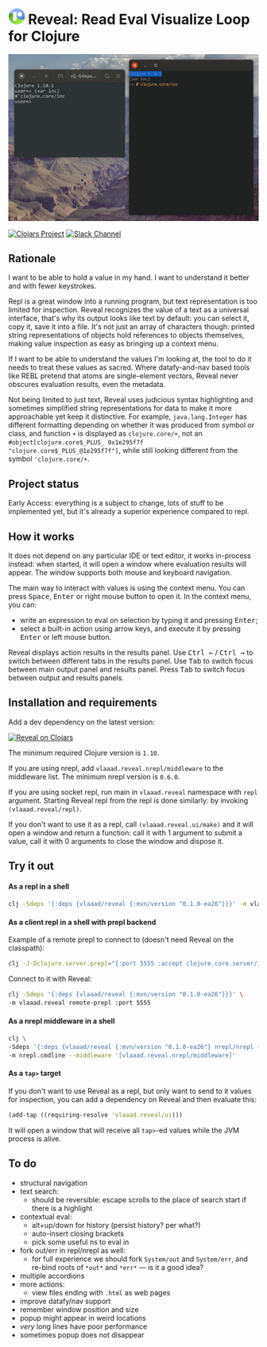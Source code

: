 # ![logo](src/vlaaad/reveal/logo-32.png) Reveal: Read Eval Visualize Loop for Clojure

![demo](doc/demo.gif)

[![Clojars Project](https://img.shields.io/clojars/v/vlaaad/reveal.svg?logo=clojure&logoColor=white)](https://clojars.org/vlaaad/reveal)
[![Slack Channel](https://img.shields.io/badge/slack-reveal@clojurians-blue.svg?logo=slack)](https://clojurians.slack.com/messages/reveal/)

## Rationale

I want to be able to hold a value in my hand. I want to understand it better and with fewer 
keystrokes.

Repl is a great window into a running program, but text representation is too limited for 
inspection. Reveal recognizes the value of a text as a universal interface, that's why its 
output looks like text by default: you can select it, copy it, save it into a file. It's 
not just an array of characters though: printed string representations of objects hold 
references to objects themselves, making value inspection as easy as bringing up a context 
menu.

If I want to be able to understand the values I'm looking at, the tool to do it needs to
treat these values as sacred. Where datafy-and-nav based tools like REBL pretend that 
atoms are single-element vectors, Reveal never obscures evaluation results, even the 
metadata.

Not being limited to just text, Reveal uses judicious syntax highlighting and sometimes 
simplified string representations for data to make it more approachable yet keep it 
distinctive. For example, `java.lang.Integer` has different formatting depending on 
whether it was produced from symbol or class, and function `+` is displayed as 
`clojure.core/+`, not an `#object[clojure.core$_PLUS_ 0x1e295f7f "clojure.core$_PLUS_@1e295f7f"]`, 
while still looking different from the symbol `'clojure.core/+`.


## Project status

Early Access: everything is a subject to change, lots of stuff to be implemented yet, but 
it's already a superior experience compared to repl.

## How it works

It does not depend on any particular IDE or text editor, it works in-process instead: when 
started, it will open a window where evaluation results will appear. The window supports 
both mouse and keyboard navigation. 

The main way to interact with values is using the context menu. You can press 
<kbd>Space</kbd>, <kbd>Enter</kbd> or right mouse button to open it. In the 
context menu, you can:
- write an expression to eval on selection by typing it and pressing <kbd>Enter</kbd>;
- select a built-in action using arrow keys, and execute it by pressing <kbd>Enter</kbd>
  or left mouse button.

Reveal displays action results in the results panel. Use <kbd>Ctrl ←</kbd> / <kbd>Ctrl →</kbd>
to switch between different tabs in the results panel. Use <kbd>Tab</kbd> to switch focus
between main output panel and results panel. Press <kbd>Tab</kbd> to switch focus between
output and results panels.

## Installation and requirements

Add a dev dependency on the latest version:

[![Reveal on Clojars](https://clojars.org/vlaaad/reveal/latest-version.svg)](https://clojars.org/vlaaad/reveal)

The minimum required Clojure version is `1.10`.

If you are using nrepl, add `vlaaad.reveal.nrepl/middleware` to the middleware list. 
The minimum nrepl version is `0.6.0`.

If you are using socket repl, run main in `vlaaad.reveal` namespace with `repl` argument.
Starting Reveal repl from the repl is done similarly: by invoking `(vlaaad.reveal/repl)`. 

If you don't want to use it as a repl, call `(vlaaad.reveal.ui/make)` and it will 
open a window and return a function: call it with 1 argument to submit a value, call it 
with 0 arguments to close the window and dispose it.

## Try it out

#### As a repl in a shell

```sh
clj -Sdeps '{:deps {vlaaad/reveal {:mvn/version "0.1.0-ea26"}}}' -m vlaaad.reveal repl
```

#### As a client repl in a shell with prepl backend

Example of a remote prepl to connect to (doesn't need Reveal on the classpath):
```sh
clj -J-Dclojure.server.prepl="{:port 5555 :accept clojure.core.server/io-prepl}"
```

Connect to it with Reveal:
```sh
clj -Sdeps '{:deps {vlaaad/reveal {:mvn/version "0.1.0-ea26"}}}' \
-m vlaaad.reveal remote-prepl :port 5555
```

#### As a nrepl middleware in a shell

```sh
clj \
-Sdeps '{:deps {vlaaad/reveal {:mvn/version "0.1.0-ea26"} nrepl/nrepl {:mvn/version "0.7.0"}}}' \
-m nrepl.cmdline --middleware '[vlaaad.reveal.nrepl/middleware]'
```

#### As a `tap>` target

If you don't want to use Reveal as a repl, but only want to send to it values for 
inspection, you can add a dependency on Reveal and then evaluate this:
```clj
(add-tap ((requiring-resolve 'vlaaad.reveal/ui)))
```

It will open a window that will receive all `tap>`-ed values while the JVM process is 
alive.

## To do
- structural navigation
- text search:
  - should be reversible: escape scrolls to the place of search start if there is
    a highlight
- contextual eval:
  - alt+up/down for history (persist history? per what?)
  - auto-insert closing brackets
  - pick some useful ns to eval in
- fork out/err in repl/nrepl as well:
  - for full experience we should fork `System/out` and `System/err`, and re-bind roots of `*out*` and `*err*` — is it 
    a good idea?
- multiple accordions
- more actions:
  - view files ending with `.html` as web pages
- improve datafy/nav support
- remember window position and size
- popup might appear in weird locations
- *very* long lines have poor performance
- sometimes popup does not disappear
